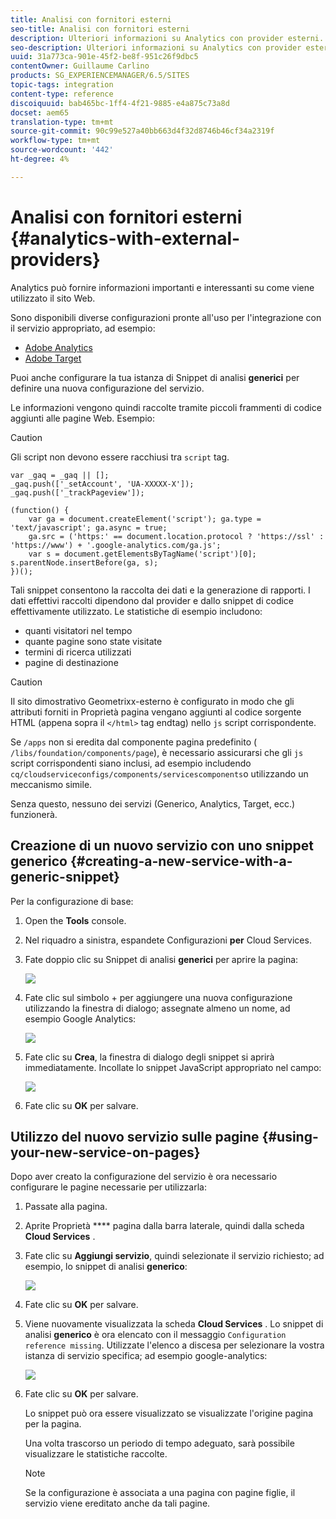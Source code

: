 ```yaml
---
title: Analisi con fornitori esterni
seo-title: Analisi con fornitori esterni
description: Ulteriori informazioni su Analytics con provider esterni.
seo-description: Ulteriori informazioni su Analytics con provider esterni.
uuid: 31a773ca-901e-45f2-be8f-951c26f9dbc5
contentOwner: Guillaume Carlino
products: SG_EXPERIENCEMANAGER/6.5/SITES
topic-tags: integration
content-type: reference
discoiquuid: bab465bc-1ff4-4f21-9885-e4a875c73a8d
docset: aem65
translation-type: tm+mt
source-git-commit: 90c99e527a40bb663d4f32d8746b46cf34a2319f
workflow-type: tm+mt
source-wordcount: '442'
ht-degree: 4%

---
```



# Analisi con fornitori esterni {#analytics-with-external-providers}

Analytics può fornire informazioni importanti e interessanti su come viene utilizzato il sito Web.

Sono disponibili diverse configurazioni pronte all&#39;uso per l&#39;integrazione con il servizio appropriato, ad esempio:

* [Adobe Analytics](/help/sites-administering/adobeanalytics.md)
* [Adobe Target](/help/sites-administering/target.md)

Puoi anche configurare la tua istanza di Snippet di analisi **generici** per definire una nuova configurazione del servizio.

Le informazioni vengono quindi raccolte tramite piccoli frammenti di codice aggiunti alle pagine Web. Esempio:

>[!CAUTION]
>
>Gli script non devono essere racchiusi tra `script` tag.

```
var _gaq = _gaq || [];
_gaq.push(['_setAccount', 'UA-XXXXX-X']);
_gaq.push(['_trackPageview']);

(function() {
    var ga = document.createElement('script'); ga.type = 'text/javascript'; ga.async = true;
    ga.src = ('https:' == document.location.protocol ? 'https://ssl' : 'https://www') + '.google-analytics.com/ga.js';
    var s = document.getElementsByTagName('script')[0]; s.parentNode.insertBefore(ga, s);
})();
```

Tali snippet consentono la raccolta dei dati e la generazione di rapporti. I dati effettivi raccolti dipendono dal provider e dallo snippet di codice effettivamente utilizzato. Le statistiche di esempio includono:

* quanti visitatori nel tempo
* quante pagine sono state visitate
* termini di ricerca utilizzati
* pagine di destinazione

>[!CAUTION]
>
>Il sito dimostrativo Geometrixx-esterno è configurato in modo che gli attributi forniti in Proprietà pagina vengano aggiunti al codice sorgente HTML (appena sopra il `</html>` tag endtag) nello `js` script corrispondente.
>
>Se `/apps` non si eredita dal componente pagina predefinito ( `/libs/foundation/components/page`), è necessario assicurarsi che gli `js` script corrispondenti siano inclusi, ad esempio includendo `cq/cloudserviceconfigs/components/servicescomponents`o utilizzando un meccanismo simile.
>
>Senza questo, nessuno dei servizi (Generico, Analytics, Target, ecc.) funzionerà.

## Creazione di un nuovo servizio con uno snippet generico {#creating-a-new-service-with-a-generic-snippet}

Per la configurazione di base:

1. Open the **Tools** console.
1. Nel riquadro a sinistra, espandete Configurazioni **per** Cloud Services.
1. Fate doppio clic su Snippet di analisi **generici** per aprire la pagina:

   ![](assets/analytics_genericoverview.png)

1. Fate clic sul simbolo + per aggiungere una nuova configurazione utilizzando la finestra di dialogo; assegnate almeno un nome, ad esempio Google Analytics:

   ![](assets/analytics_addconfig.png)

1. Fate clic su **Crea**, la finestra di dialogo degli snippet si aprirà immediatamente. Incollate lo snippet JavaScript appropriato nel campo:

   ![](assets/analytics_snippet.png)

1. Fate clic su **OK** per salvare. 

## Utilizzo del nuovo servizio sulle pagine {#using-your-new-service-on-pages}

Dopo aver creato la configurazione del servizio è ora necessario configurare le pagine necessarie per utilizzarla:

1. Passate alla pagina.
1. Aprite Proprietà **** pagina dalla barra laterale, quindi dalla scheda **Cloud Services** .
1. Fate clic su **Aggiungi servizio**, quindi selezionate il servizio richiesto; ad esempio, lo snippet di analisi **generico**:

   ![](assets/analytics_selectservice.png)

1. Fate clic su **OK** per salvare. 
1. Viene nuovamente visualizzata la scheda **Cloud Services** . Lo snippet di analisi **generico** è ora elencato con il messaggio `Configuration reference missing`. Utilizzate l&#39;elenco a discesa per selezionare la vostra istanza di servizio specifica; ad esempio google-analytics:

   ![](assets/analytics_selectspecificservice.png)

1. Fate clic su **OK** per salvare. 

   Lo snippet può ora essere visualizzato se visualizzate l&#39;origine pagina per la pagina.

   Una volta trascorso un periodo di tempo adeguato, sarà possibile visualizzare le statistiche raccolte.

   >[!NOTE]
   >
   >Se la configurazione è associata a una pagina con pagine figlie, il servizio viene ereditato anche da tali pagine.
